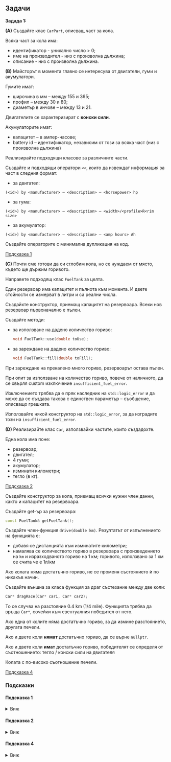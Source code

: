 ## Задачи

**Задада 1:**

**(A)** Създайте клас `CarPart`, описващ част за кола.

Всяка част за кола има:
- идентификатор - уникално число > 0;
- име на производител - низ с произволна дължина;
- описание - низ с произволна дължина.


**(B)** Майсторът в момента главно се интересува от двигатели, гуми и акумулатори.

Гумите имат:
- широчина в мм – между 155 и 365;
- профил – между 30 и 80;
- диаметър в инчове – между 13 и 21.

Двигателите се характеризират с **конски сили**.

Акумулаторите имат:
- капацитет – в ампер-часове;
- battery id – идентификатор, независим от този за всяка част (низ с произволна дължина)

Реализирайте подходящи класове за различните части.

Създайте и подходящи оператори `<<`, които да извеждат информация за част в следния формат:
- за двигател:
```
(<id>) by <manufacturer> – <description> – <horsepower> hp
```
- за гума:
```
(<id>) by <manufacturer> – <description> – <width>/<profile>R<rim size>
```
- за акумулатор:
```
(<id>) by <manufacturer> – <description> – <amp hours> Ah
```

Създайте операторите с минимална дупликация на код.

[Подсказка 1](#подсказка-1)

**(C)** Почти сме готови да си сглобим кола, но се нуждаем от място,
където ще държим горивото.

Направете подходящ клас `FuelTank` за целта.

Един резервоар има капацитет и пълнота към момента. И двете стойности се измерват в литри и са реални числа.

Създайкте конструктор, приемащ капацитет на резервоара.
Всеки нов резервоар първоначално е пълен.

Създайте методи:
- за използване на дадено количество гориво:
  ```cpp
  void FuelTank::use(double toUse);
  ```

- за зареждане на дадено количество гориво:
  ```cpp
  void FuelTank::fill(double toFill);
  ```

При зареждане на прекалено много гориво, резервоарът остава пълен.

При опит за използване на количество гориво, повече от наличното,
да се хвърля custom изключение `insufficient_fuel_error`.

Изключението трябва да е пряк наследник на `std::logic_error`
и да може да се създава такова с единствен параметър – съобщение, описващо грешката.

Използвайте някой конструктор на `std::logic_error`, за да изградите този на `insufficient_fuel_error`.

**(D)** Реализирайте клас `Car`, използвайки частите, които създадохте.

Една кола има поне:
- резервоар;
- двигател;
- 4 гуми;
- акумулатор;
- изминати километри;
- тегло (в кг).

[Подсказка 2](#подсказка-2)

Създайте конструктор за кола, приемащ всички нужни член данни, както и капацитет на резервоара.

Създайте get-ър за резервоара:
```cpp
const FuelTank& getFuelTank();
```

Създайте член-функция `drive(double km)`.
Резултатът от изпълнението на функцията е:
- добавя се дистанцията към изминатите километри;
- намалява се количеството гориво в резервоара с произведението на `km` и изразходваното гориво на 1 км;
горивото, използвано за 1 км се счита че е 1л/км

Ако колата няма достатъчно гориво, не се променя състоянието ѝ по никакъв начин.

Създайте външна за класа функция за драг състезание между две коли:
```cpp
Car* dragRace(Car* car1, Car* car2);
```

To се случва на разстояние 0.4 km (1/4 mile).
Функцията трябва да връща `Car*`, сочейки към евентуалния победител от него.

Ако една от колите няма достатъчно гориво, за да измине разстоянието, другата печели.

Ако и двете коли **нямат** достатъчно гориво, да се върне `nullptr`.

Ако и двете коли **имат** достатъчно гориво, победителят се определя от съотношението: тегло / конски сили на двигателя

Колата с по-високо съотношение печели.

[Подсказка 4](#подсказка-4)

### Подсказки

#### **Подсказка 1**
<details>
  <summary>Виж</summary>

  Създайте `operator <<` за базовия клас и го преизползвайте в производния.

  За да се извика операторът за базовия клас от производния, трябва производният да бъде cast-нат до базовия.

  Например, за `Engine` може да го извикате по някой от тези начини:

  ```cpp
  operator<<(o_stream, (CarPart&) engine);
  ```
  ```cpp
  o_stream << (CarPart&)engine;
  ```

След това просто извеждате допълнителната информация за производния клас (пр. конски сили за двигателя).
</details>

#### **Подсказка 2**
<details>
  <summary>Виж</summary>

  За член-данните двигател, четири гуми и акумулатор може да използвате следните член данни:
  - `Engine*`;
  - `Tyre*[4]`;
  - `Battery*`;

  Това значи, че, например, един двигател може да се използва за множество коли,
  но не винаги целта е кодът да е огледало на реалния свят – интересуваме се повече от
  поведението на обектите. В случая `Engine`, `Tyre` и `Battery` нямат никакво поведение,
  затова си позволяваме да не правим копия от тях.

  Не пречи и да държите копия в `Car`, т.е. `Engine`, `Tyre[4]` и `Battery`,
  само ще се нуждаете от default-ен конструктор за `Tyre`,
  тъй като приемаме масив от такъв тип.

  За `FuelTank` – вече би било грешка няколко обекти от тип `Car`
  да споделят един резервоар.
</details>

#### **Подсказка 4**
<details>
  <summary>Виж</summary>

  Mоже да използвате `try/catch` клаузите върху метода `drive` на колите и да хващате
  изключението `insufficient_fuel_error`, за да постигнете исканото.

  Ако се нуждаете от непублични член данни на
  колите, може да декларирате функцията като приятелска.
</details>
